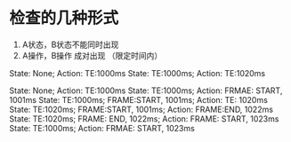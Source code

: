 

# 检查的几种形式

1. A状态，B状态不能同时出现
2. A操作，B操作 成对出现 （限定时间内）

State: None; Action: TE:1000ms
State: TE:1000ms; Action: TE:1020ms

State: None; Action: TE:1000ms
State: TE:1000ms; Action: FRMAE: START, 1001ms
State: TE:1000ms; FRAME:START, 1001ms; Action: TE: 1020ms
State: TE:1020ms; FRAME:START, 1001ms; Action: FRAME:END, 1022ms
State: TE:1020ms; FRAME: END, 1022ms; Action: FRAME: START, 1023ms
State: TE:1000ms; Action: FRMAE: START, 1023ms

